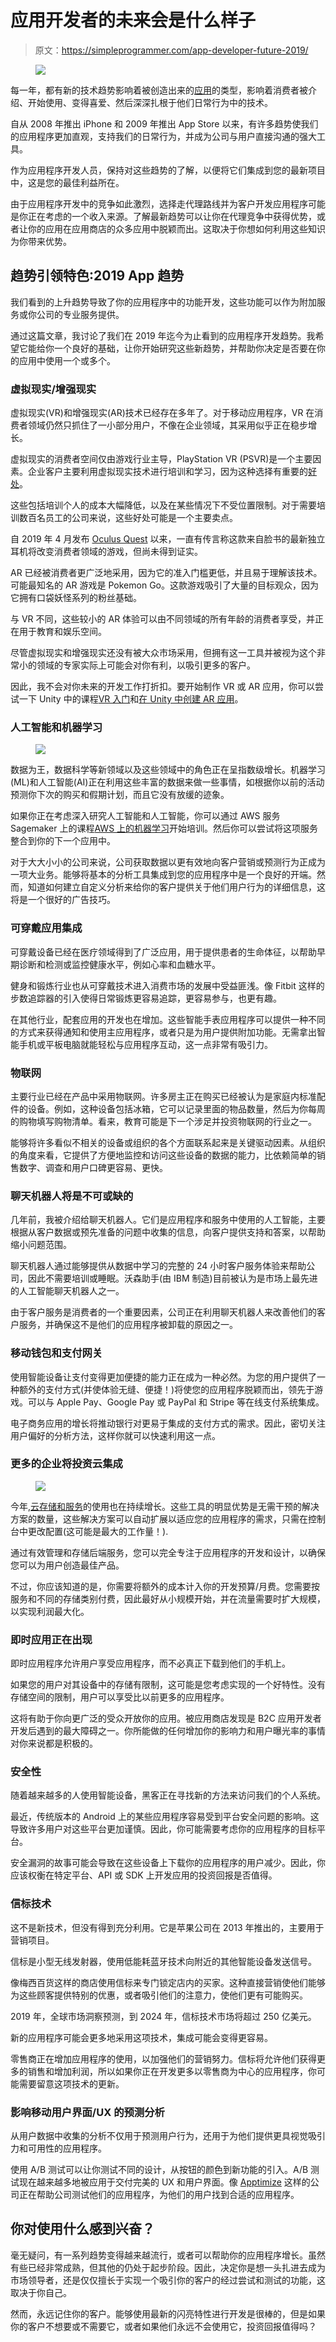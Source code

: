 # 应用开发者的未来会是什么样子

> 原文：<https://simpleprogrammer.com/app-developer-future-2019/>

<figure class="alignright is-resized">

![](img/c50d79f23aa17a7e4f817e6ae1aa1eac.png)

</figure>

每一年，都有新的技术趋势影响着被创造出来的[应用](https://simpleprogrammer.com/develop-app-like-pubg/)的类型，影响着消费者被介绍、开始使用、变得喜爱、然后深深扎根于他们日常行为中的技术。

自从 2008 年推出 iPhone 和 2009 年推出 App Store 以来，有许多趋势使我们的应用程序更加直观，支持我们的日常行为，并成为公司与用户直接沟通的强大工具。

作为应用程序开发人员，保持对这些趋势的了解，以便将它们集成到您的最新项目中，这是您的最佳利益所在。

由于应用程序开发中的竞争如此激烈，选择走代理路线并为客户开发应用程序可能是你正在考虑的一个收入来源。了解最新趋势可以让你在代理竞争中获得优势，或者让你的应用在应用商店的众多应用中脱颖而出。这取决于你想如何利用这些知识为你带来优势。

## 趋势引领特色:2019 App 趋势

我们看到的上升趋势导致了你的应用程序中的功能开发，这些功能可以作为附加服务或你公司的专业服务提供。

通过这篇文章，我讨论了我们在 2019 年迄今为止看到的应用程序开发趋势。我希望它能给你一个良好的基础，让你开始研究这些新趋势，并帮助你决定是否要在你的应用中使用一个或多个。

### 虚拟现实/增强现实

虚拟现实(VR)和增强现实(AR)技术已经存在多年了。对于移动应用程序，VR 在消费者领域仍然只抓住了一小部分用户，不像在企业领域，其采用似乎正在稳步增长。

虚拟现实的消费者空间仅由游戏行业主导，PlayStation VR (PSVR)是一个主要因素。企业客户主要利用虚拟现实技术进行培训和学习，因为这种选择有重要的[好处](https://simpleprogrammer.com/VR-developer)。

这些包括培训个人的成本大幅降低，以及在某些情况下不受位置限制。对于需要培训数百名员工的公司来说，这些好处可能是一个主要卖点。

自 2019 年 4 月发布 [Oculus Quest](https://www.oculus.com/quest/?locale=en_US) 以来，一直有传言称这款来自脸书的最新独立耳机将改变消费者领域的游戏，但尚未得到证实。

AR 已经被消费者更广泛地采用，因为它的准入门槛更低，并且易于理解该技术。可能最知名的 AR 游戏是 Pokemon Go。这款游戏吸引了大量的目标观众，因为它拥有口袋妖怪系列的粉丝基础。

与 VR 不同，这些较小的 AR 体验可以由不同领域的所有年龄的消费者享受，并正在用于教育和娱乐空间。

尽管虚拟现实和增强现实还没有被大众市场采用，但拥有这一工具并被视为这个非常小的领域的专家实际上可能会对你有利，以吸引更多的客户。

因此，我不会对你未来的开发工作打折扣。要开始制作 VR 或 AR 应用，你可以尝试一下 Unity 中的课程[VR 入门](https://unity3d.com/de/learn/tutorials/topics/xr/getting-started-vr-development)和[在 Unity 中创建 AR 应用](https://unity3d.com/how-to/create-AR-games-in-Unity-efficiently)。

### 人工智能和机器学习

<figure class="alignright is-resized">

![](img/c4672a2c751239e4ef6fb57c8ad69aef.png)

</figure>

数据为王，数据科学等新领域以及这些领域中的角色正在呈指数级增长。机器学习(ML)和人工智能(AI)正在利用这些丰富的数据来做一些事情，如根据你以前的活动预测你下次的购买和假期计划，而且它没有放缓的迹象。

如果你正在考虑深入研究人工智能和人工智能，你可以通过 AWS 服务 Sagemaker 上的课程[AWS 上的机器学习](https://aws.amazon.com/machine-learning/)开始培训。然后你可以尝试将这项服务整合到你的下一个应用中。

对于大大小小的公司来说，公司获取数据以更有效地向客户营销或预测行为正成为一项大业务。能够将基本的分析工具集成到您的应用程序中是一个良好的开端。然而，知道如何建立自定义分析来给你的客户提供关于他们用户行为的详细信息，这将是一个很好的广告技巧。

### 可穿戴应用集成

可穿戴设备已经在医疗领域得到了广泛应用，用于提供患者的生命体征，以帮助早期诊断和检测或监控健康水平，例如心率和血糖水平。

健身和锻炼行业也从可穿戴技术进入消费市场的发展中受益匪浅。像 Fitbit 这样的步数追踪器的引入使得日常锻炼更容易追踪，更容易参与，也更有趣。

在其他行业，配套应用的开发也在增加。这些智能手表应用程序可以提供一种不同的方式来获得通知和使用主应用程序，或者只是为用户提供附加功能。无需拿出智能手机或平板电脑就能轻松与应用程序互动，这一点非常有吸引力。

### 物联网

主要行业已经在产品中采用物联网。许多房主正在购买已经被认为是家庭内标准配件的设备。例如，这种设备包括冰箱，它可以记录里面的物品数量，然后为你每周的购物填写购物清单。看来，教育可能是下一个涉足并投资物联网的行业之一。

能够将许多看似不相关的设备或组织的各个方面联系起来是关键驱动因素。从组织的角度来看，它提供了方便地监控和访问这些设备的数据的能力，比依赖简单的销售数字、调查和用户口碑更容易、更快。

### 聊天机器人将是不可或缺的

几年前，我被介绍给聊天机器人。它们是应用程序和服务中使用的人工智能，主要根据从客户数据或预先准备的问题中收集的信息，向客户提供支持和答案，以帮助缩小问题范围。

聊天机器人通过能够提供从数据中学习的完整的 24 小时客户服务体验来帮助公司，因此不需要培训或睡眠。沃森助手(由 IBM 制造)目前被认为是市场上最先进的人工智能聊天机器人之一。

由于客户服务是消费者的一个重要因素，公司正在利用聊天机器人来改善他们的客户服务，并确保这不是他们的应用程序被卸载的原因之一。

### 移动钱包和支付网关

使用智能设备让支付变得更加便捷的能力正在成为一种必然。为您的用户提供了一种额外的支付方式(并使体验无缝、便捷！)将使您的应用程序脱颖而出，领先于游戏。可以与 Apple Pay、Google Pay 或 PayPal 和 Stripe 等在线支付系统集成。

电子商务应用的增长将推动银行对更易于集成的支付方式的需求。因此，密切关注用户偏好的分析方法，这样你就可以快速利用这一点。

### 更多的企业将投资云集成

<figure class="alignright is-resized">

![](img/13de2870237b080d215abcf265858b99.png)

</figure>

今年,[云存储和服务](https://simpleprogrammer.com/cloud-computing-skills/)的使用也在持续增长。这些工具的明显优势是无需干预的解决方案的数量，这些解决方案可以自动扩展以适应您的应用程序的需求，只需在控制台中更改配置(这可能是最大的工作量！).

通过有效管理和存储后端服务，您可以完全专注于应用程序的开发和设计，以确保您可以为用户创造最佳产品。

不过，你应该知道的是，你需要将额外的成本计入你的开发预算/月费。您需要按服务和不同的存储类别付费，因此最好从小规模开始，并在流量需要时扩大规模，以实现利润最大化。

### 即时应用正在出现

即时应用程序允许用户享受应用程序，而不必真正下载到他们的手机上。

如果您的用户对其设备中的存储有限制，这可能是您考虑实现的一个好特性。没有存储空间的限制，用户可以享受比以前更多的应用程序。

这将有助于你向更广泛的受众开放你的应用。被应用商店发现是 B2C 应用开发者开发后遇到的最大障碍之一。你所能做的任何增加你的影响力和用户曝光率的事情对你来说都是积极的。

### 安全性

随着越来越多的人使用智能设备，黑客正在寻找新的方法来访问我们的个人系统。

最近，传统版本的 Android 上的某些应用程序容易受到平台安全问题的影响。这导致许多用户对这些平台更加谨慎。因此，你可能需要考虑你的应用程序的目标平台。

安全漏洞的故事可能会导致在这些设备上下载你的应用程序的用户减少。因此，你应该权衡在特定平台、API 或 SDK 上开发应用的投资回报是否值得。

### 信标技术

这不是新技术，但没有得到充分利用。它是苹果公司在 2013 年推出的，主要用于营销项目。

信标是小型无线发射器，使用低能耗蓝牙技术向附近的其他智能设备发送信号。

像梅西百货这样的商店使用信标来专门锁定店内的买家。这种直接营销使他们能够为这些顾客提供特别的优惠，或者吸引他们的注意力，使他们更有可能购买。

2019 年，全球市场洞察预测，到 2024 年，信标技术市场将超过 250 亿美元。

新的应用程序可能会更多地采用这项技术，集成可能会变得更容易。

零售商正在增加应用程序的使用，以加强他们的营销努力。信标将允许他们获得更多的销售和增加利润，所以如果你正在开发更多以零售商为中心的应用程序，你可能需要留意这项技术的更新。

### 影响移动用户界面/UX 的预测分析

从用户数据中收集的分析不仅用于预测用户行为，还用于为他们提供更具视觉吸引力和可用性的应用程序。

使用 A/B 测试可以让你测试不同的设计，从按钮的颜色到新功能的引入。A/B 测试现在越来越多地被应用于交付完美的 UX 和用户界面。像 [Apptimize](https://apptimize.com/) 这样的公司正在帮助公司测试他们的应用程序，为他们的用户找到合适的应用程序。

## 你对使用什么感到兴奋？

毫无疑问，有一系列趋势变得越来越流行，或者可以帮助你的应用程序增长。虽然有些已经非常成熟，但其他的仍处于起步阶段。因此，决定你是想一头扎进去成为市场领导者，还是仅仅擅长于实现一个吸引你的客户的经过尝试和测试的功能，这取决于你自己。

然而，永远记住你的客户。能够使用最新的闪亮特性进行开发是很棒的，但是如果你的客户不想要或不需要它，或者如果他们永远不会使用它，投资回报值得吗？